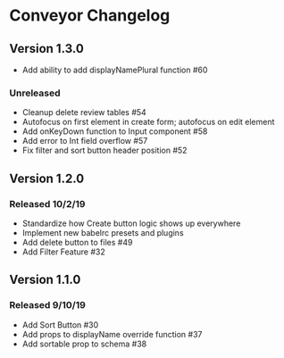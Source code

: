 # Conveyor Changelog

## Version 1.3.0

-   Add ability to add displayNamePlural function #60

### Unreleased

-   Cleanup delete review tables #54
-   Autofocus on first element in create form; autofocus on edit element
-   Add onKeyDown function to Input component #58
-   Add error to Int field overflow #57
-   Fix filter and sort button header position #52

## Version 1.2.0

### Released 10/2/19
-   Standardize how Create button logic shows up everywhere
-   Implement new babelrc presets and plugins
-   Add delete button to files #49
-   Add Filter Feature #32


## Version 1.1.0

### Released 9/10/19
-   Add Sort Button #30
-   Add props to displayName override function #37
-   Add sortable prop to schema #38
